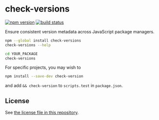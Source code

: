 check-versions
==============

[![npm version](https://img.shields.io/npm/v/check-versions.svg)](https://www.npmjs.com/package/check-versions)
[![build status](https://img.shields.io/travis/kemitchell/check-versions.svg)](http://travis-ci.org/kemitchell/check-versions)

Ensure consistent version metadata across JavaScript package managers.


```bash
npm --global install check-versions
check-versions --help

cd YOUR_PACKAGE
check-versions
```

For specific projects, you may wish to

```bash
npm install --save-dev check-version
```

and add `&& check-version` to `scripts.test` in `package.json`.

License
-------

See [the license file in this repository](./LICENSE.md).
